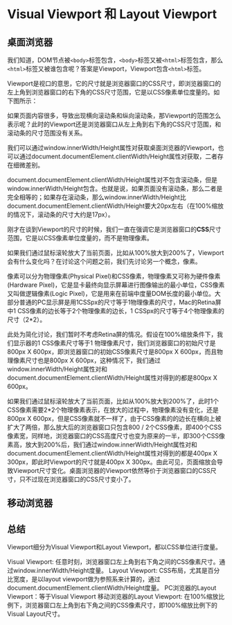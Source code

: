 ﻿
# Visual Viewport 和 Layout Viewport

## 桌面浏览器
我们知道，DOM节点被`<body>`标签包含，`<body>`标签又被`<html>`标签包含，那么`<html>`标签又被谁包含呢？答案是Viewport，Viewport包含`<html>`标签。

Viewport是视口的意思，它的尺寸就是浏览器窗口的CSS尺寸，即浏览器窗口的左上角到浏览器窗口的右下角的CSS尺寸范围，它是以CSS像素单位度量的。如下图所示：

如果页面内容很多，导致出现横向滚动条和纵向滚动条，那Viewport的范围怎么表示呢？此时的Viewport还是浏览器窗口从左上角到右下角的CSS尺寸范围，和滚动条的尺寸范围没有关系。

我们可以通过window.innerWidth/Height属性对获取桌面浏览器的Viewport，也可以通过document.documentElement.clientWidth/Height属性对获取，二者存在细微差别。

document.documentElement.clientWidth/Height属性对不包含滚动条，但是window.innerWidth/Height包含。也就是说，如果页面没有滚动条，那么二者是完全相等的；如果存在滚动条，那么window.innerWidth/Height比document.documentElement.clientWidth/Height要大20px左右（在100%缩放的情况下，滚动条的尺寸大约是17px）。

刚才在谈到Viewport的尺寸的时候，我们一直在强调它是浏览器窗口的**CSS**尺寸范围，它是以CSS像素单位度量的，而不是物理像素。

如果我们通过鼠标滚轮放大了当前页面，比如从100%放大到200%了，Viewport会有什么变化吗？在讨论这个问题之前，我们先讨论另一个概念，像素。

像素可以分为物理像素(Physical Pixel)和CSS像素，物理像素又可称为硬件像素(Hardware Pixel)，它是显卡最终向显示屏幕进行图像输出的最小单位，CSS像素又叫做逻辑像素(Logic Pixel)，它是用来在前端中度量DOM长度的最小单位。大部分普通的PC显示屏是用1CSSpx的尺寸等于1物理像素的尺寸，Mac的Retina屏中1 CSS像素的边长等于2个物理像素的边长，1 CSSpx的尺寸等于4个物理像素的尺寸（2*2）。

此处为简化讨论，我们暂时不考虑Retina屏的情况。假设在100%缩放条件下，我们显示器的1 CSS像素尺寸等于1 物理像素尺寸，我们浏览器窗口的初始尺寸是800px X 600px，即浏览器窗口的初始CSS像素尺寸是800px X 600px，而且物理像素尺寸也是800px X 600px，这种情况下，我们通过window.innerWidth/Height属性对和document.documentElement.clientWidth/Height属性对得到的都是800px X 600px。

如果我们通过鼠标滚轮放大了当前页面，比如从100%放大到200%了，此时1个CSS像素需要2*2个物理像素表示，在放大的过程中，物理像素没有变化，还是800px X 600px，但是CSS像素就不一样了，由于CSS像素的的边长在横向上被扩大了两倍，那么放大后的浏览器窗口只包含800 / 2个CSS像素，即400个CSS像素宽，同样地，浏览器窗口的CSS高度尺寸也变为原来的一半，即300个CSS像素高，放大到200%后，我们通过window.innerWidth/Height属性对和document.documentElement.clientWidth/Height属性对得到的都是400px X 300px，即此时Viewport的尺寸就是400px X 300px。由此可见，页面缩放会导致Viewport尺寸变化。桌面浏览器的Viewport依然等价于浏览器窗口的CSS尺寸，只不过现在浏览器窗口的CSS尺寸变小了。

## 移动浏览器

## 总结
Viewport细分为Visual Viewport和Layout Viewport，都以CSS单位进行度量。

Visual Viewport: 任意时刻，浏览器窗口左上角到右下角之间的CSS像素尺寸。通过window.innerWidth/Height度量。
Layout Viewport: CSS布局，尤其是百分比宽度，是以layout viewport做为参照系来计算的，通过document.documentElement.clientWidth/Height度量。
 PC浏览器的Layout Viewport：等于Visual Viewport
 移动浏览器的Layout Viewport: 在100%缩放比例下，浏览器窗口左上角到右下角之间的CSS像素尺寸，即100%缩放比例下的Visual Layout尺寸。
